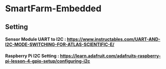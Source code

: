 # SmartFarm-Embedded

## Setting
#### Sensor Module UART to I2C : https://www.instructables.com/UART-AND-I2C-MODE-SWITCHING-FOR-ATLAS-SCIENTIFIC-E/
#### Raspberry Pi I2C Setting : https://learn.adafruit.com/adafruits-raspberry-pi-lesson-4-gpio-setup/configuring-i2c
#### 

